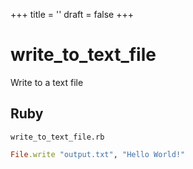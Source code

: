 +++
title = ''
draft = false
+++

# write_to_text_file

Write to a text file

## Ruby

`write_to_text_file.rb`

```ruby
File.write "output.txt", "Hello World!"
```

